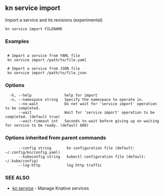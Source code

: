 ## kn service import

Import a service and its revisions (experimental)

```
kn service import FILENAME
```

### Examples

```

 # Import a service from YAML file
 kn service import /path/to/file.yaml

 # Import a service from JSON file
 kn service import /path/to/file.json
```

### Options

```
  -h, --help               help for import
  -n, --namespace string   Specify the namespace to operate in.
      --no-wait            Do not wait for 'service import' operation to be completed.
      --wait               Wait for 'service import' operation to be completed. (default true)
      --wait-timeout int   Seconds to wait before giving up on waiting for service to be ready. (default 600)
```

### Options inherited from parent commands

```
      --config string       kn configuration file (default: ~/.config/kn/config.yaml)
      --kubeconfig string   kubectl configuration file (default: ~/.kube/config)
      --log-http            log http traffic
```

### SEE ALSO

* [kn service](kn_service.md)	 - Manage Knative services

